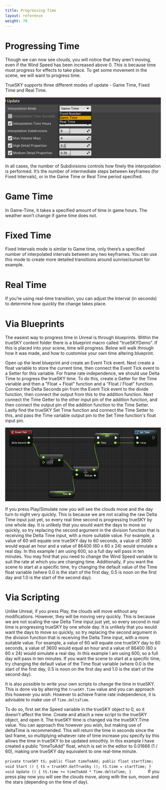 ```yaml
---
title: Progressing Time
layout: reference
weight: 70
---
```








Progressing Time
=====================

Though we can now see clouds, you will notice that they aren't moving, even if the Wind Speed has been increased above 0. This is because time must progress for effects to take place. To get some movement in the scene, we will want to progress time.

TrueSKY supports three different modes of update - Game Time, Fixed Time and Real Time.


![](/images/unreal/updateoptions.png)



In all cases, the number of Subdivisions controls how finely the interpolation is performed. It’s the number of intermediate steps between keyframes (for Fixed Intervals), or in the Game Time or Real Time period specified.



Game Time
===============
In Game-Time, it takes a specified amount of time in game hours. The weather won’t change if game time does not. 


Fixed Time
============
Fixed Intervals mode is similar to Game time, only there’s a specified number of interpolated intervals between any two keyframes. You can use this mode to create more detailed transitions around sunrise/sunset for example.


Real Time
==============
If you’re using real-time transition, you can adjust the Interval (in seconds) to determine how quickly the change takes place.


<div class="ue4-specific">


Via Blueprints
==============

The easiest way to progress time in Unreal is through blueprints. Within the trueSKY content folder there is a blueprint macro called "trueSKYDemo". If this is placed into your scene, time will progress. Below will walk through how it was made, and how to customise your own time altering blueprint.


Open up the level blueprint and create an Event Tick event. Next create a float variable to store the current time, then connect the Event Tick event to a Setter for this variable. For frame rate independence, we should use Delta Time to progress the trueSKY time. To do this, create a Getter for the Time variable and then a "Float + Float" function and a "Float / Float" function. Connect the Delta Seconds pin from the Event Tick event to the divide function, then connect the output from this to the addition function. Next connect the Time Getter to the other input pin of the addition function, and then connect the output pin of the addition function to the Time Setter. Lastly find the trueSKY Set Time function and connect the Time Setter to this, and pass the Time variable output pin to the Set Time function's float input pin. 

![](/images/unreal/settingtime.png)



If you press Play/Simulate now you will see the clouds move and the day turn to night very quickly. This is because we are not scaling the raw Delta Time input just yet, so every real time second is progressing trueSKY by one whole day. It is unlikely that you would want the days to move so quickly, so try replacing the second argument in the division function that is receiving the Delta Time input, with a more suitable value. For example, a value of 60 will equate one trueSKY day to 60 seconds, a value of 3600 would equal an hour and a value of 86400 (60 x 60 x 24) would simulate a real day. In this example I am using 600, so a full day will pass in ten minutes. You may find that you need to change the Wind Speed variable to suit the rate at which you are changing time. Additionally, if you want the scene to start at a specific time, try changing the default value of the Time float variable (where 0.0 is the start of the first day, 0.5 is noon on the first day and 1.0 is the start of the second day).

</div>



<div class="unity-specific">

Via Scripting
================

Unlike Unreal, if you press Play, the clouds will move without any modifications. However, they will be moving very quickly. This is because we are not scaling the raw Delta Time input just yet, so every second in real time is progressing trueSKY by one whole day. It is unlikely that you would want the days to move so quickly, so try replacing the second argument in the division function that is receiving the Delta Time input, with a more suitable value. For example, a value of 60 will equate one trueSKY day to 60 seconds, a value of 3600 would equal an hour and a value of 86400 (60 x 60 x 24) would simulate a real day. In this example I am using 600, so a full day will pass in ten minutes. If you want the scene to start at a specific time, try changing the default value of the Time float variable (where 0.0 is the start of the first day, 0.5 is noon on the first day and 1.0 is the start of the second day). 

It is also possible to write your own scripts to change the time in trueSKY. This is done via by altering the `trueSKY.Time` value and you can approach this however you wish. However to achieve frame rate independence, it is advisable to make use of `Time.deltaTime`.

To do so, first set the Speed variable in the trueSKY object to 0, so it doesn't affect the time. Create and attach a new script to the trueSKY object, and open it. The trueSKY time is changed via the trueSKY.Time value. You can approach this however you wish, but making use of deltaTime is recommended. This will return the time in seconds since the last frame, so multiplying whatever rate of time increase you specify by this allows the time in trueSKY to be updated smoothly. In this example I have created a public "timeToAdd" float, which is set in the editor to 0.01666 (1 / 60), making one trueSKY day equivalent to one real-time minute.

`
private trueSKY tS;
public float timeToAdd;
public float startTime;
void Start ()
{
tS = trueSKY.GetTrueSky ();
tS.time = startTime;
}
void Update ()
{
tS.time += timeToAdd * Time.deltaTime;
}       
`
If you press play now you will see the clouds move, along with the sun, moon and the stars (depending on the time of day).

</div>



